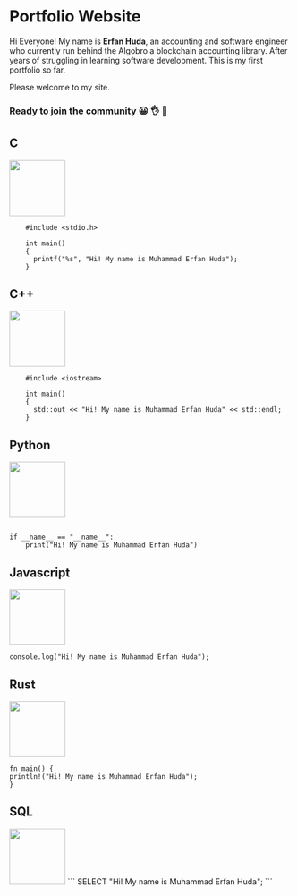 # Portfolio Website

Hi Everyone!
My name is **Erfan Huda**, an accounting and software engineer who currently run behind the Algobro a blockchain accounting library.
After years of struggling in learning software development. This is my first portfolio so far.

Please welcome to my site.

### Ready to join the community &#128512; &#128076; &#129309;

## C
<img src="https://cdn.jsdelivr.net/gh/devicons/devicon@latest/icons/c/c-original.svg" width="100"/>

```
    #include <stdio.h>

    int main()
    {
      printf("%s", "Hi! My name is Muhammad Erfan Huda");
    }
```

## C++
<img src="https://cdn.jsdelivr.net/gh/devicons/devicon@latest/icons/cplusplus/cplusplus-original.svg" width="100"/>

```
    #include <iostream>
    
    int main()
    {
      std::out << "Hi! My name is Muhammad Erfan Huda" << std::endl;
    }
```

## Python
<img src="https://cdn.jsdelivr.net/gh/devicons/devicon@latest/icons/python/python-original.svg" width="100"/>

```

if __name__ == "__name__":
    print("Hi! My name is Muhammad Erfan Huda")

```

## Javascript
<img src="https://cdn.jsdelivr.net/gh/devicons/devicon@latest/icons/javascript/javascript-original.svg" width="100"/>

```
console.log("Hi! My name is Muhammad Erfan Huda");
```

## Rust
<img src="https://cdn.jsdelivr.net/gh/devicons/devicon@latest/icons/rust/rust-original.svg" width="100"/>

```
fn main() {
println!("Hi! My name is Muhammad Erfan Huda");
}
```

## SQL
<img src="https://cdn.jsdelivr.net/gh/devicons/devicon@latest/icons/sqldeveloper/sqldeveloper-original.svg" width="100"/>
```
SELECT "Hi! My name is Muhammad Erfan Huda";
```
